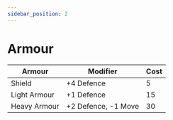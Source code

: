 ```yaml
---
sidebar_position: 2
---
```


# Armour

| Armour       | Modifier            | Cost |
| ------------ | ------------------- | ---- |
| Shield       | +4 Defence          | 5    |
| Light Armour | +1 Defence          | 15   |
| Heavy Armour | +2 Defence, -1 Move | 30   |
